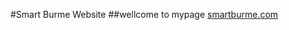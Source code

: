 #Smart Burme Website 
##wellcome to mypage
[smartburme.com](burmese-website-ai.github.io/smartburme/)
